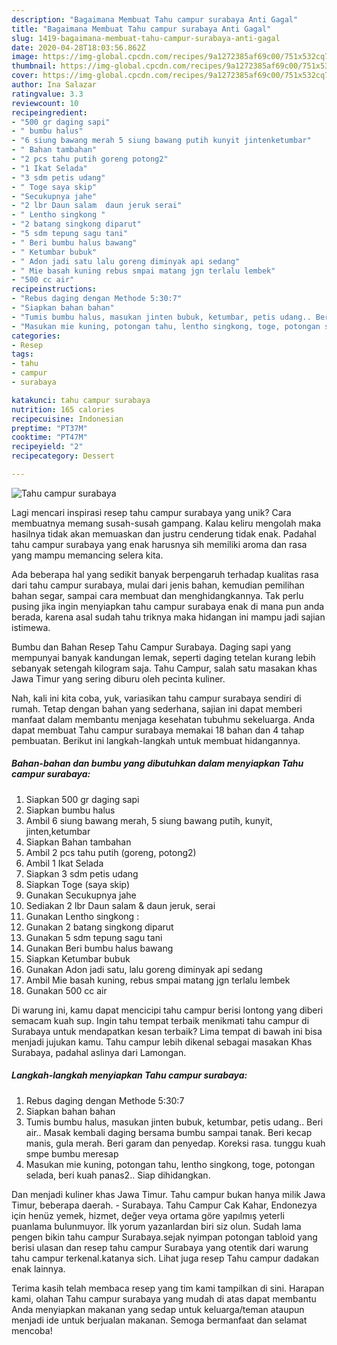 ```yaml
---
description: "Bagaimana Membuat Tahu campur surabaya Anti Gagal"
title: "Bagaimana Membuat Tahu campur surabaya Anti Gagal"
slug: 1419-bagaimana-membuat-tahu-campur-surabaya-anti-gagal
date: 2020-04-28T18:03:56.862Z
image: https://img-global.cpcdn.com/recipes/9a1272385af69c00/751x532cq70/tahu-campur-surabaya-foto-resep-utama.jpg
thumbnail: https://img-global.cpcdn.com/recipes/9a1272385af69c00/751x532cq70/tahu-campur-surabaya-foto-resep-utama.jpg
cover: https://img-global.cpcdn.com/recipes/9a1272385af69c00/751x532cq70/tahu-campur-surabaya-foto-resep-utama.jpg
author: Ina Salazar
ratingvalue: 3.3
reviewcount: 10
recipeingredient:
- "500 gr daging sapi"
- " bumbu halus"
- "6 siung bawang merah 5 siung bawang putih kunyit jintenketumbar"
- " Bahan tambahan"
- "2 pcs tahu putih goreng potong2"
- "1 Ikat Selada"
- "3 sdm petis udang"
- " Toge saya skip"
- "Secukupnya jahe"
- "2 lbr Daun salam  daun jeruk serai"
- " Lentho singkong "
- "2 batang singkong diparut"
- "5 sdm tepung sagu tani"
- " Beri bumbu halus bawang"
- " Ketumbar bubuk"
- " Adon jadi satu lalu goreng diminyak api sedang"
- " Mie basah kuning rebus smpai matang jgn terlalu lembek"
- "500 cc air"
recipeinstructions:
- "Rebus daging dengan Methode 5:30:7"
- "Siapkan bahan bahan"
- "Tumis bumbu halus, masukan jinten bubuk, ketumbar, petis udang.. Beri air.. Masak kembali daging bersama bumbu sampai tanak. Beri kecap manis, gula merah. Beri garam dan penyedap. Koreksi rasa. tunggu kuah smpe bumbu meresap"
- "Masukan mie kuning, potongan tahu, lentho singkong, toge, potongan selada, beri kuah panas2.. Siap dihidangkan."
categories:
- Resep
tags:
- tahu
- campur
- surabaya

katakunci: tahu campur surabaya 
nutrition: 165 calories
recipecuisine: Indonesian
preptime: "PT37M"
cooktime: "PT47M"
recipeyield: "2"
recipecategory: Dessert

---
```



![Tahu campur surabaya](https://img-global.cpcdn.com/recipes/9a1272385af69c00/751x532cq70/tahu-campur-surabaya-foto-resep-utama.jpg)

Lagi mencari inspirasi resep tahu campur surabaya yang unik? Cara membuatnya memang susah-susah gampang. Kalau keliru mengolah maka hasilnya tidak akan memuaskan dan justru cenderung tidak enak. Padahal tahu campur surabaya yang enak harusnya sih memiliki aroma dan rasa yang mampu memancing selera kita.

Ada beberapa hal yang sedikit banyak berpengaruh terhadap kualitas rasa dari tahu campur surabaya, mulai dari jenis bahan, kemudian pemilihan bahan segar, sampai cara membuat dan menghidangkannya. Tak perlu pusing jika ingin menyiapkan tahu campur surabaya enak di mana pun anda berada, karena asal sudah tahu triknya maka hidangan ini mampu jadi sajian istimewa.

Bumbu dan Bahan Resep Tahu Campur Surabaya. Daging sapi yang mempunyai banyak kandungan lemak, seperti daging tetelan kurang lebih sebanyak setengah kilogram saja. Tahu Campur, salah satu masakan khas Jawa Timur yang sering diburu oleh pecinta kuliner.


Nah, kali ini kita coba, yuk, variasikan tahu campur surabaya sendiri di rumah. Tetap dengan bahan yang sederhana, sajian ini dapat memberi manfaat dalam membantu menjaga kesehatan tubuhmu sekeluarga. Anda dapat membuat Tahu campur surabaya memakai 18 bahan dan 4 tahap pembuatan. Berikut ini langkah-langkah untuk membuat hidangannya.

<!--inarticleads1-->

##### Bahan-bahan dan bumbu yang dibutuhkan dalam menyiapkan Tahu campur surabaya:

1. Siapkan 500 gr daging sapi
1. Siapkan  bumbu halus
1. Ambil 6 siung bawang merah, 5 siung bawang putih, kunyit, jinten,ketumbar
1. Siapkan  Bahan tambahan
1. Ambil 2 pcs tahu putih (goreng, potong2)
1. Ambil 1 Ikat Selada
1. Siapkan 3 sdm petis udang
1. Siapkan  Toge (saya skip)
1. Gunakan Secukupnya jahe
1. Sediakan 2 lbr Daun salam &amp; daun jeruk, serai
1. Gunakan  Lentho singkong :
1. Gunakan 2 batang singkong diparut
1. Gunakan 5 sdm tepung sagu tani
1. Gunakan  Beri bumbu halus bawang
1. Siapkan  Ketumbar bubuk
1. Gunakan  Adon jadi satu, lalu goreng diminyak api sedang
1. Ambil  Mie basah kuning, rebus smpai matang jgn terlalu lembek
1. Gunakan 500 cc air


Di warung ini, kamu dapat mencicipi tahu campur berisi lontong yang diberi semacam kuah sup. Ingin tahu tempat terbaik menikmati tahu campur di Surabaya untuk mendapatkan kesan terbaik? Lima tempat di bawah ini bisa menjadi jujukan kamu. Tahu campur lebih dikenal sebagai masakan Khas Surabaya, padahal aslinya dari Lamongan. 

<!--inarticleads2-->

##### Langkah-langkah menyiapkan Tahu campur surabaya:

1. Rebus daging dengan Methode 5:30:7
1. Siapkan bahan bahan
1. Tumis bumbu halus, masukan jinten bubuk, ketumbar, petis udang.. Beri air.. Masak kembali daging bersama bumbu sampai tanak. Beri kecap manis, gula merah. Beri garam dan penyedap. Koreksi rasa. tunggu kuah smpe bumbu meresap
1. Masukan mie kuning, potongan tahu, lentho singkong, toge, potongan selada, beri kuah panas2.. Siap dihidangkan.


Dan menjadi kuliner khas Jawa Timur. Tahu campur bukan hanya milik Jawa Timur, beberapa daerah. - Surabaya. Tahu Campur Cak Kahar, Endonezya için henüz yemek, hizmet, değer veya ortama göre yapılmış yeterli puanlama bulunmuyor. İlk yorum yazanlardan biri siz olun. Sudah lama pengen bikin tahu campur Surabaya.sejak nyimpan potongan tabloid yang berisi ulasan dan resep tahu campur Surabaya yang otentik dari warung tahu campur terkenal.katanya sich. Lihat juga resep Tahu campur dadakan enak lainnya. 

Terima kasih telah membaca resep yang tim kami tampilkan di sini. Harapan kami, olahan Tahu campur surabaya yang mudah di atas dapat membantu Anda menyiapkan makanan yang sedap untuk keluarga/teman ataupun menjadi ide untuk berjualan makanan. Semoga bermanfaat dan selamat mencoba!

